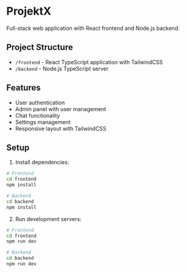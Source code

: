 # ProjektX

Full-stack web application with React frontend and Node.js backend.

## Project Structure

- `/frontend` - React TypeScript application with TailwindCSS
- `/backend` - Node.js TypeScript server

## Features

- User authentication
- Admin panel with user management
- Chat functionality
- Settings management
- Responsive layout with TailwindCSS

## Setup

1. Install dependencies:
```bash
# Frontend
cd frontend
npm install

# Backend
cd backend
npm install
```

2. Run development servers:
```bash
# Frontend
cd frontend
npm run dev

# Backend
cd backend
npm run dev
